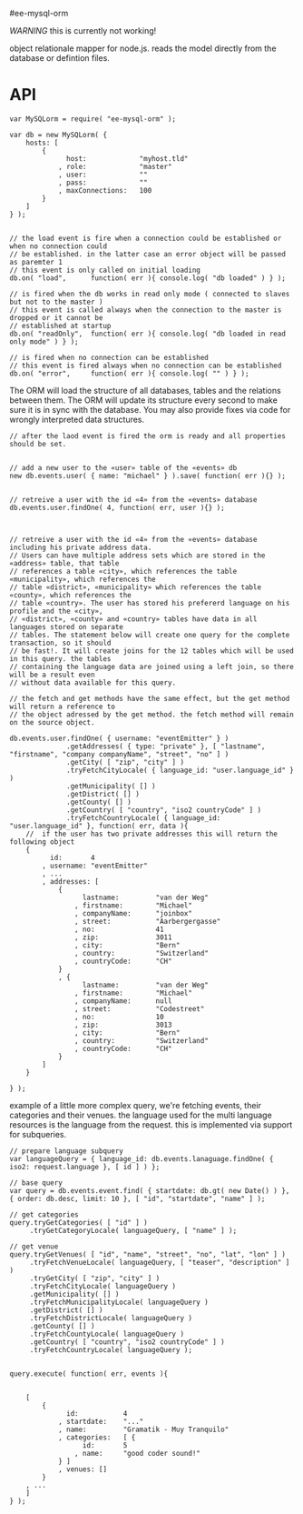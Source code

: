 #ee-mysql-orm

*WARNING* this is currently not working!

object relationale mapper for node.js. reads the model directly from the database or defintion files.


# API

	var MySQLorm = require( "ee-mysql-orm" );

	var db = new MySQLorm( {
		hosts: [
			{
				  host: 			"myhost.tld"
				, role: 			"master"
				, user:				""
				, pass: 			""
				, maxConnections: 	100
			}
		]
	} );


	// the load event is fire when a connection could be established or when no connection could 
	// be established. in the latter case an error object will be passed as paremter 1
	// this event is only called on initial loading
	db.on( "load", 		function( err ){ console.log( "db loaded" ) } );

	// is fired when the db works in read only mode ( connected to slaves but not to the master )
	// this event is called always when the connection to the master is dropped or it cannot be 
	// established at startup
	db.on( "readOnly", 	function( err ){ console.log( "db loaded in read only mode" ) } );

	// is fired when no connection can be established
	// this event is fired always when no connection can be established
	db.on( "error", 	function( err ){ console.log( "" ) } );



The ORM will load the structure of all databases, tables and the relations between them. The ORM will update its structure every second to make sure it is in sync with the database.  You may also provide fixes via code for wrongly interpreted data structures.


	// after the laod event is fired the orm is ready and all properties should be set.


	// add a new user to the «user» table of the «events» db
	new db.events.user( { name: "michael" } ).save( function( err ){} );


	// retreive a user with the id «4» from the «events» database
	db.events.user.findOne( 4, function( err, user ){} );



	// retreive a user with the id «4» from the «events» database including his private address data.
	// Users can have multiple address sets which are stored in the «address» table, that table 
	// references a table «city», which references the table «municipality», which references the 
	// table «district», «municipality» which references the table «county», which references the 
	// table «country». The user has stored his prefererd language on his profile and the «city», 
	// «district», «county» and «country» tables have data in all languages stored on separate 
	// tables. The statement below will create one query for the complete transaction, so it should
	// be fast!. It will create joins for the 12 tables which will be used in this query. the tables 
	// containing the language data are joined using a left join, so there will be a result even 
	// without data available for this query.

	// the fetch and get methods have the same effect, but the get method will return a reference to 
	// the object adressed by the get method. the fetch method will remain on the source object.

	db.events.user.findOne( { username: "eventEmitter" } )
				  .getAddresses( { type: "private" }, [ "lastname", "firstname", "company companyName", "street", "no" ] )
				  .getCity( [ "zip", "city" ] )
				  .tryFetchCityLocale( { language_id: "user.language_id" } )
				  .getMunicipality( [] )
				  .getDistrict( [] )
				  .getCounty( [] )
				  .getCountry( [ "country", "iso2 countryCode" ] )
				  .tryFetchCountryLocale( { language_id: "user.language_id" }, function( err, data ){
		//  if the user has two private addresses this will return the following object
		{
			  id: 		4
			, username: "eventEmitter"
			, ...
			, addresses: [
				{
					  lastname: 		"van der Weg"
					, firstname: 		"Michael"
					, companyName: 		"joinbox"
					, street: 			"Aarbergergasse"
					, no: 				41
					, zip: 				3011
					, city: 			"Bern"
					, country: 			"Switzerland"
					, countryCode: 		"CH"
				}
				, {
					  lastname: 		"van der Weg"
					, firstname: 		"Michael"
					, companyName: 		null
					, street: 			"Codestreet"
					, no: 				10
					, zip: 				3013
					, city: 			"Bern"
					, country: 			"Switzerland"
					, countryCode: 		"CH"
				}
			]
		}
	
	} );


example of a little more complex query, we're fetching events, their categories and their venues. the language used for the multi language resources is the language from the request. this is implemented via support for subqueries.


	// prepare language subquery
	var languageQuery = { language_id: db.events.lanaguage.findOne( { iso2: request.language }, [ id ] ) };

	// base query
	var query = db.events.event.find( { startdate: db.gt( new Date() ) }, { order: db.desc, limit: 10 }, [ "id", "startdate", "name" ] );

	// get categories
	query.tryGetCategories( [ "id" ] )
		 .tryGetCategoryLocale( languageQuery, [ "name" ] );

	// get venue
	query.tryGetVenues( [ "id", "name", "street", "no", "lat", "lon" ] )
		 .tryFetchVenueLocale( languageQuery, [ "teaser", "description" ] )
		 .tryGetCity( [ "zip", "city" ] )
		 .tryFetchCityLocale( languageQuery )
		 .getMunicipality( [] )
		 .tryFetchMunicipalityLocale( languageQuery )
		 .getDistrict( [] )
		 .tryFetchDistrictLocale( languageQuery )
		 .getCounty( [] )
		 .tryFetchCountyLocale( languageQuery )
		 .getCountry( [ "country", "iso2 countryCode" ] )
		 .tryFetchCountryLocale( languageQuery );


	query.execute( function( err, events ){


		[ 
			{
				  id: 			4
				, startdate: 	"..."
				, name: 		"Gramatik - Muy Tranquilo"
				, categories: 	[ {
					  id: 		5
					, name: 	"good coder sound!"
				} ]
				, venues: []
			} 
		, ...
		]
	} );
